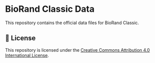 # BioRand Classic Data

This repository contains the official data files for BioRand Classic.

## 📝 License

This repository is licensed under the [Creative Commons Attribution 4.0 International License](https://creativecommons.org/licenses/by/4.0/).

